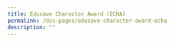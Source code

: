 ```yaml
---
title: Edusave Character Award (ECHA)
permalink: /dss-pages/edusave-character-award-echa
description: ""
---
```

